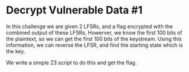 Decrypt Vulnerable Data #1
==========================

In this challenge we are given 2 LFSRs, and a flag encrypted with the combined output of these LFSRs.
Howerver, we know the first 100 bits of the plaintext, so we can get the first 100 bits of the keystream.
Using this information, we can reverse the LFSR, and find the starting state which is the key.

We write a simple Z3 script to do this and get the flag.
